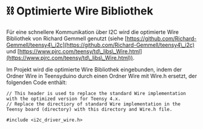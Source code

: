 # ⛓ Optimierte Wire Bibliothek

Für eine schnellere Kommunikation über I2C wird die optimierte Wire Bibliothek von Richard Gemmell genutzt (siehe [https://github.com/Richard-Gemmell/teensy4\_i2c](https://github.com/Richard-Gemmell/teensy4\_i2c) und [https://www.pjrc.com/teensy/td\_libs\_Wire.html](https://www.pjrc.com/teensy/td\_libs\_Wire.html)).

Im Projekt wird die optimierte Wire Bibliothek eingebunden, indem der Ordner Wire in Teensyduino durch einen Ordner Wire mit Wire.h ersetzt, der folgenden Code enthält:

```arduino
// This header is used to replace the standard Wire implementation with the optimized version for Teensy 4.x.
// Replace the directiory of standard Wire implementation in the Teensy board (directory) with this directory and Wire.h file.

#include <i2c_driver_wire.h>
```
